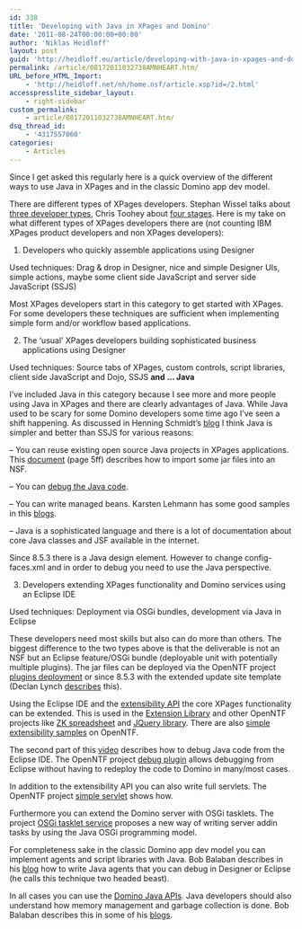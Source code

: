 ```yaml
---
id: 338
title: 'Developing with Java in XPages and Domino'
date: '2011-08-24T00:00:00+00:00'
author: 'Niklas Heidloff'
layout: post
guid: 'http://heidloff.eu/article/developing-with-java-in-xpages-and-domino/'
permalink: /article/08172011032738AMNHEART.htm/
URL_before_HTML_Import:
    - 'http://heidloff.net/nh/home.nsf/article.xsp?id=/2.html'
accesspresslite_sidebar_layout:
    - right-sidebar
custom_permalink:
    - article/08172011032738AMNHEART.htm/
dsq_thread_id:
    - '4317557060'
categories:
    - Articles
---
```


 Since I get asked this regularly here is a quick overview of the different ways to use Java in XPages and in the classic Domino app dev model.

 There are different types of XPages developers. Stephan Wissel talks about [three developer types](http://www.wissel.net/blog/d6plinks/SHWL-8HHABV), Chris Toohey about [four stages](http://www.dominoguru.com/pages/xpages_roadmap_06202011.html). Here is my take on what different types of XPages developers there are (not counting IBM XPages product developers and non XPages developers):

 1. Developers who quickly assemble applications using Designer

 Used techniques: Drag &amp; drop in Designer, nice and simple Designer UIs, simple actions, maybe some client side JavaScript and server side JavaScript (SSJS)

 Most XPages developers start in this category to get started with XPages. For some developers these techniques are sufficient when implementing simple form and/or workflow based applications.

 2. The ‘usual’ XPages developers building sophisticated business applications using Designer

 Used techniques: Source tabs of XPages, custom controls, script libraries, client side JavaScript and Dojo, SSJS **and … Java**

 I’ve included Java in this category because I see more and more people using Java in XPages and there are clearly advantages of Java. While Java used to be scary for some Domino developers some time ago I’ve seen a shift happening. As discussed in Henning Schmidt’s [blog](http://www.schmhen.de/2011/05/11/how-do-you-code-in-xpages/) I think Java is simpler and better than SSJS for various reasons:

 – You can reuse existing open source Java projects in XPages applications. This [document](http://www.openntf.org/Projects/pmt.nsf/41569C6089FDDFD3862577FF003B9E9B/%24file/ReadMe.pdf) (page 5ff) describes how to import some jar files into an NSF.

 – You can [debug the Java code](http://www.youtube.com/watch?v=1xczmvd1bs0&feature=player_embedded).

 – You can write managed beans. Karsten Lehmann has some good samples in this [blogs](http://blog.mindoo.com/web/blog.nsf/dx/18.03.2011104725KLEDH8.htm).

 – Java is a sophisticated language and there is a lot of documentation about core Java classes and JSF available in the internet.

 Since 8.5.3 there is a Java design element. However to change config-faces.xml and in order to debug you need to use the Java perspective.

 3. Developers extending XPages functionality and Domino services using an Eclipse IDE

 Used techniques: Deployment via OSGi bundles, development via Java in Eclipse

 These developers need most skills but also can do more than others. The biggest difference to the two types above is that the deliverable is not an NSF but an Eclipse feature/OSGi bundle (deployable unit with potentially multiple plugins). The jar files can be deployed via the OpenNTF project [plugins deployment](http://www.openntf.org/p/Plugins%20Deployment%20for%20Domino) or since 8.5.3 with the extended update site template (Declan Lynch [describes](http://www.qtzar.com/blogs/qtzar.nsf/blog.xsp?entry=mfr6u1708ow0) this).

 Using the Eclipse IDE and the [extensibility API](http://www-10.lotus.com/ldd/ddwiki.nsf/dx/Master_Table_of_Contents_for_XPages_Extensibility_APIs_Developer_Guide) the core XPages functionality can be extended. This is used in the [Extension Library](http://extlib.openntf.org/) and other OpenNTF projects like [ZK spreadsheet](http://www.openntf.org/internal/home.nsf/project.xsp?action=openDocument&name=ZK%20Spreadsheet%20for%20XPages) and [JQuery library](http://www.openntf.org/internal/home.nsf/project.xsp?action=openDocument&name=jQuery%20Extension%20Library). There are also [simple extensibility samples](http://www.openntf.org/internal/home.nsf/project.xsp?action=openDocument&name=Simple%20Samples%20for%20XPages%20Extensibility) on OpenNTF.

 The second part of this [video](http://www.youtube.com/watch?feature=player_embedded&v=J84dAECKots) describes how to debug Java code from the Eclipse IDE. The OpenNTF project [debug plugin](http://www.openntf.org/internal/home.nsf/project.xsp?action=openDocument&name=IBM%20Lotus%20Domino%20Debug%20Plugin) allows debugging from Eclipse without having to redeploy the code to Domino in many/most cases.

 In addition to the extensibility API you can also write full servlets. The OpenNTF project [simple servlet](http://www.openntf.org/internal/home.nsf/project.xsp?action=openDocument&name=Servlet%20Sample) shows how.

 Furthermore you can extend the Domino server with OSGi tasklets. The project [OSGi tasklet service](http://www.openntf.org/internal/home.nsf/project.xsp?action=openDocument&name=OSGI%20Tasklet%20Service%20for%20IBM%20Lotus%20Domino) proposes a new way of writing server addin tasks by using the Java OSGi programming model.

 For completeness sake in the classic Domino app dev model you can implement agents and script libraries with Java. Bob Balaban describes in his [blog](http://www.bobzblog.com/tuxedoguy.nsf/dx/want-to-debug-java-agents-inside-designer-you-can-sort-of) how to write Java agents that you can debug in Designer or Eclipse (he calls this technique two headed beast).

 In all cases you can use the [Domino Java APIs](http://publib.boulder.ibm.com/infocenter/domhelp/v8r0/topic/com.ibm.designer.domino.main.doc/H_JAVA_NOTES_CLASSES_JAVA.html). Java developers should also understand how memory management and garbage collection is done. Bob Balaban describes this in some of his [blogs](http://www.bobzblog.com/tuxedoguy.nsf/dx/geek-o-terica-5-taking-out-the-garbage-java).